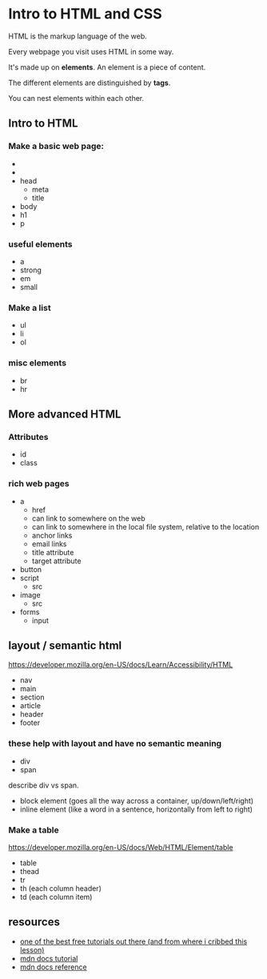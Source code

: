 # Intro to HTML and CSS
HTML is the markup language of the web.

Every webpage you visit uses HTML in some way.

It's made up on **elements**. An element is a piece of content.

The different elements are distinguished by **tags**.

You can nest elements within each other.

## Intro to HTML

### Make a basic web page:
- <!DOCTYPE html>
- <html lang="en-us">
- head
  - meta
  - title
- body
- h1
- p

### useful elements
- a
- strong
- em
- small

### Make a list
- ul
- li
- ol

### misc elements
- br
- hr

## More advanced HTML

### Attributes
- id
- class

### rich web pages
- a
  - href
  - can link to somewhere on the web
  - can link to somewhere in the local file system, relative to the location
  - anchor links
  - email links
  - title attribute
  - target attribute
- button
- script
  - src
- image
  - src
- forms
  - input

## layout / semantic html
https://developer.mozilla.org/en-US/docs/Learn/Accessibility/HTML
- nav
- main
- section
- article
- header
- footer

### these help with layout and have no semantic meaning
- div
- span

describe div vs span.
 - block element (goes all the way across a container, up/down/left/right)
 - inline element (like a word in a sentence, horizontally from left to right) 

### Make a table
https://developer.mozilla.org/en-US/docs/Web/HTML/Element/table
- table
- thead
- tr
- th (each column header)
- td (each column item)


## resources
- [one of the best free tutorials out there (and from where i cribbed this lesson)](https://htmlandcssguidebook.com/index.html)
- [mdn docs tutorial](https://developer.mozilla.org/en-US/docs/Learn/HTML)
- [mdn docs reference](https://developer.mozilla.org/en-US/docs/Web/HTML/Element)